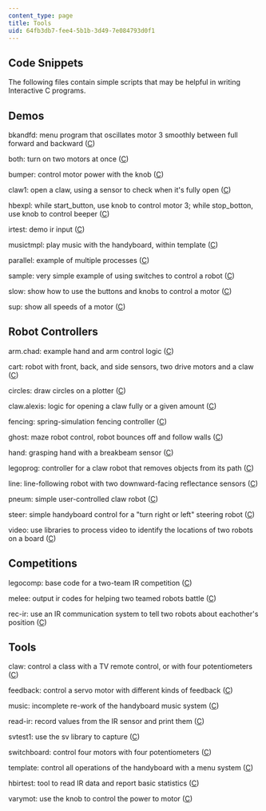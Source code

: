 ```yaml
---
content_type: page
title: Tools
uid: 64fb3db7-fee4-5b1b-3d49-7e084793d0f1
---
```


Code Snippets
-------------

The following files contain simple scripts that may be helpful in writing Interactive C programs.

Demos
-----

bkandfd: menu program that oscillates motor 3 smoothly between full forward and backward ([C](./resolveuid/fdb93548211158a9a60a28a54314e5de))

both: turn on two motors at once ([C](./resolveuid/367c714eca84490287377b1904f0a4ca))

bumper: control motor power with the knob ([C](./resolveuid/9419d80f8a07b21fae3fa4e574e277ee))

claw1: open a claw, using a sensor to check when it's fully open ([C](./resolveuid/7d2132cb07cbd24b339ae23a0209e804))

hbexpl: while start\_button, use knob to control motor 3; while stop\_botton, use knob to control beeper ([C](./resolveuid/1dff838c7aec0abc3c1d71ed7c9fceef))

irtest: demo ir input ([C](./resolveuid/aa6e9ec7379cbbf132fda0706324294a))

musictmpl: play music with the handyboard, within template ([C](./resolveuid/9f6600ee25b1645bd4cdab5f71677b0f))

parallel: example of multiple processes ([C](./resolveuid/a91498760d100e8f1e7a1e78d7e74f00))

sample: very simple example of using switches to control a robot ([C](./resolveuid/049f2fc4598925bd949d63a8b5726405))

slow: show how to use the buttons and knobs to control a motor ([C](./resolveuid/e6f177c55bee3a3a46b0c55e1047102c))

sup: show all speeds of a motor ([C](./resolveuid/58a201fd8f29424859349cbd5c0400b3))

Robot Controllers
-----------------

arm.chad: example hand and arm control logic ([C](./resolveuid/2c25e5de38a3bb0b19bb7465b5434da2))

cart: robot with front, back, and side sensors, two drive motors and a claw ([C](./resolveuid/8c0dc11e71d4d6f46efe6f77b36e953f))

circles: draw circles on a plotter ([C](./resolveuid/c496c37140600f2e85d94e9335f3542f))

claw.alexis: logic for opening a claw fully or a given amount ([C](./resolveuid/93a7133036d83e4f7af028be47f36b9b))

fencing: spring-simulation fencing controller ([C](./resolveuid/80b8ebfba8dd7e3dee49e7eee2bb5259))

ghost: maze robot control, robot bounces off and follow walls ([C](./resolveuid/71e53a93297dc04f893e7535d9672f46))

hand: grasping hand with a breakbeam sensor ([C](./resolveuid/42673aefb4883887d0dbc1cea261ac47))

legoprog: controller for a claw robot that removes objects from its path ([C](./resolveuid/d97c48d2f3b6c6d3f760d4c0a626778b))

line: line-following robot with two downward-facing reflectance sensors ([C](./resolveuid/63de899800fc0c3e6fb32fc9b3ce1cfd))

pneum: simple user-controlled claw robot ([C](./resolveuid/8c52d97b5bfe37e90bfc3ae34bdeb076))

steer: simple handyboard control for a "turn right or left" steering robot ([C](./resolveuid/1539d39f0794ff5adb654a72f46e3a27))

video: use libraries to process video to identify the locations of two robots on a board ([C](./resolveuid/bc9502d4e96764c6924d581f21e4c2c1))

Competitions
------------

legocomp: base code for a two-team IR competition ([C](./resolveuid/485dc17f7adf7ecb69224dc7166be247))

melee: output ir codes for helping two teamed robots battle ([C](./resolveuid/c3f929ab711415f8e2cfbca3da9bce2e))

rec-ir: use an IR communication system to tell two robots about eachother's position ([C](./resolveuid/b3d41444bdcbb8d898b576cc1e983160))

Tools
-----

claw: control a class with a TV remote control, or with four potentiometers ([C](./resolveuid/87e6d23230f8bbb1ba244483e01e2709))

feedback: control a servo motor with different kinds of feedback ([C](./resolveuid/e1894bb519471d89aa31061f30ffd036))

music: incomplete re-work of the handyboard music system ([C](./resolveuid/defc736334791ab0a73b9e4ee90a185c))

read-ir: record values from the IR sensor and print them ([C](./resolveuid/7fd8360de7c554818b3b370e4550f95f))

svtest1: use the sv library to capture ([C](./resolveuid/e5ce841d459e8d1b05624a8c4b5f6c04))

switchboard: control four motors with four potentiometers ([C](./resolveuid/edcde4c29fad009eabb04b15d6e2f317))

template: control all operations of the handyboard with a menu system ([C](./resolveuid/af6b93fbb85f29296aae3659d896d214))

hbirtest: tool to read IR data and report basic statistics ([C](./resolveuid/f494e6324e55685ba2459976a21cc319))

varymot: use the knob to control the power to motor ([C](./resolveuid/3607925b39f7e9763c325742f012b69f))